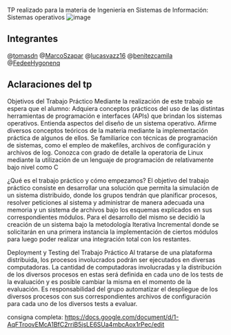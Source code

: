 TP realizado para la materia de Ingeniería en Sistemas de Información: Sistemas operativos 
![image](https://github.com/user-attachments/assets/31f48116-997c-42ec-856a-02587d938cc4)

## Integrantes
@[tomasdn](https://github.com/tomasdn)
@[MarcoSzapar](https://github.com/MarcoSzapar)
@[lucasvazz16](https://github.com/lucasvazz16)
@[benitezcamila](https://github.com/benitezcamila)
@[FedeeHygonenq](https://github.com/FedeeHygonenq)

## Aclaraciones del tp

Objetivos del Trabajo Práctico
Mediante la realización de este trabajo se espera que el alumno:
Adquiera conceptos prácticos del uso de las distintas herramientas de programación e interfaces (APIs) que brindan los sistemas operativos.
Entienda aspectos del diseño de un sistema operativo.
Afirme diversos conceptos teóricos de la materia mediante la implementación práctica de algunos de ellos.
Se familiarice con técnicas de programación de sistemas, como el empleo de makefiles, archivos de configuración y archivos de log.
Conozca con grado de detalle la operatoria de Linux mediante la utilización de un lenguaje de programación de relativamente bajo nivel como C

¿Qué es el trabajo práctico y cómo empezamos?
El objetivo del trabajo práctico consiste en desarrollar una solución que permita la simulación de un sistema distribuido, donde los grupos tendrán que planificar procesos, resolver peticiones al sistema y administrar de manera adecuada una memoria y un sistema de archivos bajo los esquemas explicados en sus correspondientes módulos.
Para el desarrollo del mismo se decidió la creación de un sistema bajo la metodología Iterativa Incremental donde se solicitarán en una primera instancia la implementación de ciertos módulos para luego poder realizar una integración total con los restantes.


Deployment y Testing del Trabajo Práctico
Al tratarse de una plataforma distribuida, los procesos involucrados podrán ser ejecutados en diversas computadoras. La cantidad de computadoras involucradas y la distribución de los diversos procesos en estas será definida en cada uno de los tests de la evaluación y es posible cambiar la misma en el momento de la evaluación. Es responsabilidad del grupo automatizar el despliegue de los diversos procesos con sus correspondientes archivos de configuración para cada uno de los diversos tests a evaluar.

consigna completa: https://docs.google.com/document/d/1-AqFTroovEMcA1BfC2rriB5jsLE6SUa4mbcAox1rPec/edit
